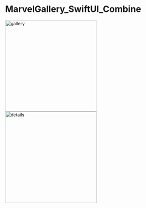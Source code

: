 # MarvelGallery_SwiftUI_Combine

<p float="left">
  <img width="294" alt="gallery" src="https://user-images.githubusercontent.com/73229427/140618823-4e73c55a-de9d-4984-b4d7-5d5587b59546.png">
  <img width="295" alt="details" src="https://user-images.githubusercontent.com/73229427/140618829-6fcc0ca6-26a9-4261-b1a1-37f6e19db625.png">
</p>
